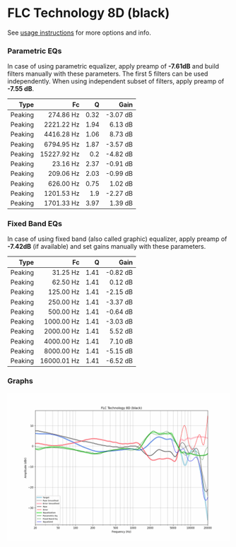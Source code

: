 # FLC Technology 8D (black)
See [usage instructions](https://github.com/jaakkopasanen/AutoEq#usage) for more options and info.

### Parametric EQs
In case of using parametric equalizer, apply preamp of **-7.61dB** and build filters manually
with these parameters. The first 5 filters can be used independently.
When using independent subset of filters, apply preamp of **-7.55 dB**.

| Type    | Fc          |    Q | Gain     |
|--------:|------------:|-----:|---------:|
| Peaking | 274.86 Hz   | 0.32 | -3.07 dB |
| Peaking | 2221.22 Hz  | 1.94 | 6.13 dB  |
| Peaking | 4416.28 Hz  | 1.06 | 8.73 dB  |
| Peaking | 6794.95 Hz  | 1.87 | -3.57 dB |
| Peaking | 15227.92 Hz | 0.2  | -4.82 dB |
| Peaking | 23.16 Hz    | 2.37 | -0.91 dB |
| Peaking | 209.06 Hz   | 2.03 | -0.99 dB |
| Peaking | 626.00 Hz   | 0.75 | 1.02 dB  |
| Peaking | 1201.53 Hz  | 1.9  | -2.27 dB |
| Peaking | 1701.33 Hz  | 3.97 | 1.39 dB  |

### Fixed Band EQs
In case of using fixed band (also called graphic) equalizer, apply preamp of **-7.42dB**
(if available) and set gains manually with these parameters.

| Type    | Fc          |    Q | Gain     |
|--------:|------------:|-----:|---------:|
| Peaking | 31.25 Hz    | 1.41 | -0.82 dB |
| Peaking | 62.50 Hz    | 1.41 | 0.12 dB  |
| Peaking | 125.00 Hz   | 1.41 | -2.15 dB |
| Peaking | 250.00 Hz   | 1.41 | -3.37 dB |
| Peaking | 500.00 Hz   | 1.41 | -0.64 dB |
| Peaking | 1000.00 Hz  | 1.41 | -3.03 dB |
| Peaking | 2000.00 Hz  | 1.41 | 5.52 dB  |
| Peaking | 4000.00 Hz  | 1.41 | 7.10 dB  |
| Peaking | 8000.00 Hz  | 1.41 | -5.15 dB |
| Peaking | 16000.01 Hz | 1.41 | -6.52 dB |

### Graphs
![](./FLC%20Technology%208D%20(black).png)